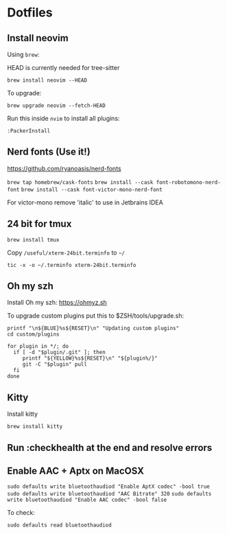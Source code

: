 # Dotfiles

## Install neovim

Using `brew`:

HEAD is currently needed for tree-sitter

`brew install neovim --HEAD`

To upgrade:

`brew upgrade neovim --fetch-HEAD`

Run this inside `nvim` to install all plugins:

`:PackerInstall`

## Nerd fonts (Use it!)

<https://github.com/ryanoasis/nerd-fonts>

`brew tap homebrew/cask-fonts`
`brew install --cask font-robotomono-nerd-font`
`brew install --cask font-victor-mono-nerd-font`

For victor-mono remove 'italic' to use in Jetbrains IDEA

## 24 bit for tmux

`brew install tmux`

Copy `/useful/xterm-24bit.terminfo` to `~/`

`tic -x -o ~/.terminfo xterm-24bit.terminfo`

## Oh my szh

Install Oh my szh: <https://ohmyz.sh>

To upgrade custom plugins put this to $ZSH/tools/upgrade.sh:

```szh
printf "\n${BLUE}%s${RESET}\n" "Updating custom plugins"
cd custom/plugins

for plugin in */; do
  if [ -d "$plugin/.git" ]; then
     printf "${YELLOW}%s${RESET}\n" "${plugin%/}"
     git -C "$plugin" pull
  fi
done
```

## Kitty

Install kitty

`brew install kitty`

## Run :checkhealth at the end and resolve errors

## Enable AAC + Aptx on MacOSX


`sudo defaults write bluetoothaudiod "Enable AptX codec" -bool true`
`sudo defaults write bluetoothaudiod "AAC Bitrate" 320`
`sudo defaults write bluetoothaudiod "Enable AAC codec" -bool false`

To check:

`sudo defaults read bluetoothaudiod`
